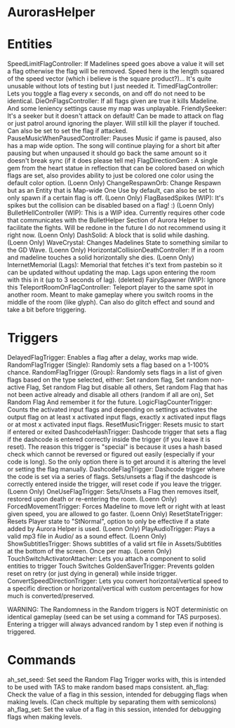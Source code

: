 # AurorasHelper


# Entities
SpeedLimitFlagController: If Madelines speed goes above a value it will set a flag otherwise the flag will be removed. Speed here is the length squared of the speed vector (which i believe is the square product?)... It's quite unusable without lots of testing but I just needed it.
TimedFlagController: Lets you toggle a flag every x seconds, on and off do not need to be identical.
DieOnFlagsController: If all flags given are true it kills Madeline. And some leniency settings cause my map was unplayable.
FriendlySeeker: It's a seeker but it doesn't attack on default! Can be made to attack on flag or just patrol around ignoring the player. Will still kill the player if touched. Can also be set to set the flag if attacked.
PauseMusicWhenPausedController: Pauses Music if game is paused, also has a map wide option. The song will continue playing for a short bit after pausing but when unpaused it should go back the same amount so it doesn't break sync (if it does please tell me)
FlagDirectionGem : A single gem from the heart statue in reflection that can be colored based on which flags are set, also provides ability to just be colored one color using the default color option. (Loenn Only)
ChangeRespawnOrb: Change Respawn but as an Entity that is Map-wide One Use by default, can also be set to only spawn if a certain flag is off. (Loenn Only)
FlagBasedSpikes (WIP): It's spikes but the collision can be disabled based on a flag! :) (Loenn Only)
BulletHellController (WIP): This is a WIP idea. Currently requires other code that communicates with the BulletHelper Section of Aurora Helper to facilitate the fights. Will be redone in the future I do not recommend using it right now. (Loenn Only)
DashSolid: A block that is solid while dashing. (Loenn Only)
WaveCrystal: Changes Madelines State to something similar to the GD Wave. (Loenn Only)
HorizontalCollisionDeathController: If in a room and madeline touches a solid horizontally she dies. (Loenn Only)
InternetMemorial (Lags): Memorial that fetches it's text from pastebin so it can be updated without updating the map. Lags upon entering the room with this in it (up to 3 seconds of lag). (deleted)
FairySpawner (WIP): Ignore this
TeleportRoomOnFlagController: Teleport player to the same spot in another room. Meant to make gameplay where you switch rooms in the middle of the room (like glyph). Can also do glitch effect and sound and take a bit before triggering.

# Triggers
DelayedFlagTrigger: Enables a flag after a delay, works map wide.
RandomFlagTrigger (Single): Randomly sets a flag based on a 1-100% chance.
RandomFlagTrigger (Group): Randomly sets flags in a list of given flags based on the type selected, either: Set random flag, Set random non-active Flag, Set random Flag but disable all others, Set random Flag that has not been active already and disable all others (random if all are on), Set Random Flag And remember it for the future.
LogicFlagCounterTrigger: Counts the activated input flags and depending on settings activates the output flag on at least x activated input flags, exactly x activated input flags or at most x activated input flags.
ResetMusicTrigger: Resets music to start if entered or exited
DashcodeHashTrigger: Dashcode trigger that sets a flag if the dashcode is entered correctly inside the trigger (if you leave it is reset). The reason this trigger is "special" is because it uses a hash based check which cannot be reversed or figured out easily (especially if your code is long). So the only option there is to get around it is altering the level or setting the flag manually.
DashcodeFlagTrigger: Dashcode trigger where the code is set via a series of flags. Sets/unsets a flag if the dashcode is correctly entered inside the trigger, will reset code if you leave the trigger.  (Loenn Only)
OneUseFlagTrigger: Sets/Unsets a Flag then removes itself, restored upon death or re-entering the room. (Loenn Only)
ForcedMovementTrigger: Forces Madeline to move left or right with at least given speed, you are allowed to go faster. (Loenn Only)
ResetStateTrigger: Resets Player state to "StNormal", option to only be effective if a state added by Aurora Helper is used. (Loenn Only)
PlayAudioTrigger: Plays a valid mp3 file in Audio/ as a sound effect. (Loenn Only)
ShowSubtitlesTrigger: Shows subtitles of a valid srt file in Assets/Subtitles at the bottom of the screen. Once per map. (Loenn Only)
TouchSwitchActivatorAttacher: Lets you attach a component to solid entities to trigger Touch Switches
GoldenSaverTrigger: Prevents golden reset on retry (or just dying in general) while inside trigger.
ConvertSpeedDirectionTrigger: Lets you convert horizontal/vertical speed to a specific direction or horizontal/vertical with custom percentages for how much is converted/preserved.

WARNING: The Randomness in the Random triggers is NOT deterministic on identical gameplay (seed can be set using a command for TAS purposes). Entering a trigger will always advanced random by 1 step even if nothing is triggered.

# Commands
ah_set_seed: Set seed the Random Flag Trigger works with, this is intended to be used with TAS to make random based maps consistent.
ah_flag: Check the value of a flag in this session, intended for debugging flags when making levels. (Can check multiple by separating them with semicolons)
ah_flag_set: Set the value of a flag in this session, intended for debugging flags when making levels.
